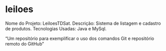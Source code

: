 # leiloes
Nome do Projeto: LeiloesTDSat.
Descrição: Sistema de listagem e cadastro de produtos.
Tecnologias Usadas: Java e MySql.

“Um repositório para exemplificar o uso dos comandos Git e repositório remoto do GitHub”
